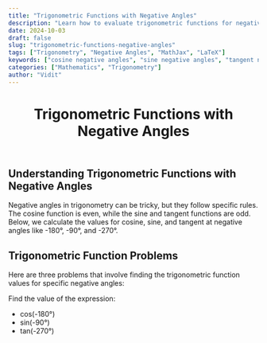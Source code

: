 ```yaml
---
title: "Trigonometric Functions with Negative Angles"
description: "Learn how to evaluate trigonometric functions for negative angles, including cosine, sine, and tangent at -180°, -90°, and -270°."
date: 2024-10-03
draft: false
slug: "trigonometric-functions-negative-angles"
tags: ["Trigonometry", "Negative Angles", "MathJax", "LaTeX"]
keywords: ["cosine negative angles", "sine negative angles", "tangent negative angles", "MathJax trigonometry", "LaTeX in Hugo"]
categories: ["Mathematics", "Trigonometry"]
author: "Vidit"
---
```


<header>
  <h1>Trigonometric Functions with Negative Angles</h1>
</header>

<section>
  <h2>Understanding Trigonometric Functions with Negative Angles</h2>
  <p>Negative angles in trigonometry can be tricky, but they follow specific rules. The cosine function is even, while the sine and tangent functions are odd. Below, we calculate the values for cosine, sine, and tangent at negative angles like -180°, -90°, and -270°.</p>
</section>

<section>
  <h2>Trigonometric Function Problems</h2>
  <p>Here are three problems that involve finding the trigonometric function values for specific negative angles:</p>
  
  <!-- Task Section with LaTeX MathJax -->
  <p>Find the value of the expression:</p>
<ul>
  <li>cos(-180&deg;)</li>
  <li>sin(-90&deg;)</li>
  <li>tan(-270&deg;)</li>
</ul>
</section>

<!-- MathJax Script for LaTeX Rendering -->
<script src="https://polyfill.io/v3/polyfill.min.js?features=es6"></script>
<script id="MathJax-script" async src="https://cdn.jsdelivr.net/npm/mathjax@3/es5/tex-mml-chtml.js"></script>
